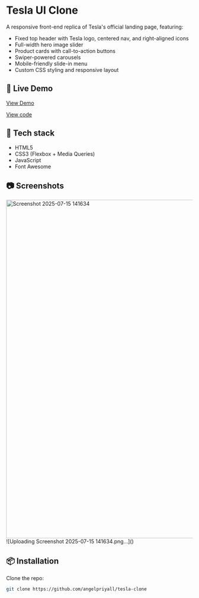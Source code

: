 # Tesla UI Clone

A responsive front-end replica of Tesla's official landing page, featuring:

- Fixed top header with Tesla logo, centered nav, and right-aligned icons
- Full-width hero image slider
- Product cards with call-to-action buttons
- Swiper-powered carousels
- Mobile-friendly slide-in menu
- Custom CSS styling and responsive layout

## 🚀 Live Demo

[View Demo](https://tesla-catalog.netlify.app/)
 
 [View code](https://1drv.ms/f/c/4a24de587de0393a/EvEEhGoDscNMirQ1IWhZlhEB0P0VYLhEvpKlgosrXy4CXA?e=xsBikv)



## 📁 Tech stack


- HTML5
- CSS3 (Flexbox + Media Queries)
- JavaScript
- Font Awesome


## 📷 Screenshots
<img width="935" height="911" alt="Screenshot 2025-07-15 141634" src="https://github.com/user-attachments/assets/c6dfd7ad-6881-433c-a5ad-2db88f6999d2" />
![Uploading Screenshot 2025-07-15 141634.png…]()

## 📦 Installation

Clone the repo:

```bash
git clone https://github.com/angelpriyall/tesla-clone
